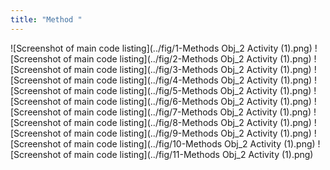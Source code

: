 ```yaml
---
title: "Method "
---
```

![Screenshot of main code listing](../fig/1-Methods Obj_2 Activity (1).png)
![Screenshot of main code listing](../fig/2-Methods Obj_2 Activity (1).png)
![Screenshot of main code listing](../fig/3-Methods Obj_2 Activity (1).png)
![Screenshot of main code listing](../fig/4-Methods Obj_2 Activity (1).png)
![Screenshot of main code listing](../fig/5-Methods Obj_2 Activity (1).png)
![Screenshot of main code listing](../fig/6-Methods Obj_2 Activity (1).png)
![Screenshot of main code listing](../fig/7-Methods Obj_2 Activity (1).png)
![Screenshot of main code listing](../fig/8-Methods Obj_2 Activity (1).png)
![Screenshot of main code listing](../fig/9-Methods Obj_2 Activity (1).png)
![Screenshot of main code listing](../fig/10-Methods Obj_2 Activity (1).png)
![Screenshot of main code listing](../fig/11-Methods Obj_2 Activity (1).png)
